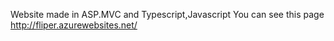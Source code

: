 Website made in ASP.MVC and Typescript,Javascript
You can see this page http://fliper.azurewebsites.net/
